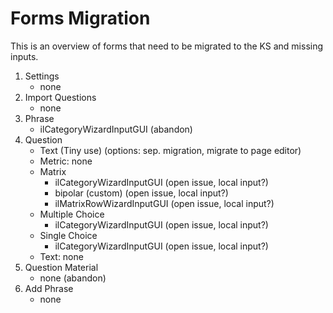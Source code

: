 # Forms Migration

This is an overview of forms that need to be migrated to the KS and missing inputs.

1. Settings
   - none
1. Import Questions
   - none
1. Phrase
   - ilCategoryWizardInputGUI (abandon)
1. Question
   - Text (Tiny use) (options: sep. migration, migrate to page editor)
   - Metric: none
   - Matrix
     - ilCategoryWizardInputGUI (open issue, local input?)
     - bipolar (custom) (open issue, local input?)
     - ilMatrixRowWizardInputGUI (open issue, local input?)
   - Multiple Choice
     - ilCategoryWizardInputGUI (open issue, local input?)
   - Single Choice
     - ilCategoryWizardInputGUI (open issue, local input?)
   - Text: none
1. Question Material
   - none (abandon)
1. Add Phrase
   - none